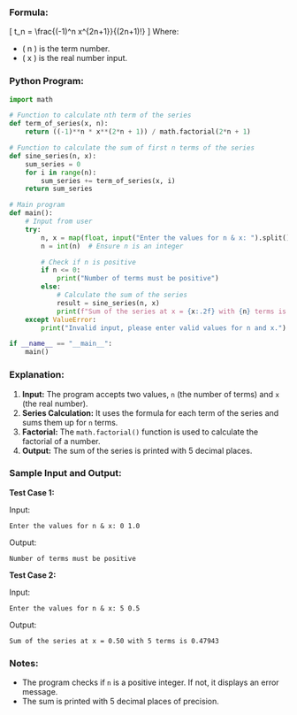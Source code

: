 ### Formula:
\[
t_n = \frac{(-1)^n x^{2n+1}}{(2n+1)!}
\]
Where:
- \( n \) is the term number.
- \( x \) is the real number input.

### Python Program:

```python
import math

# Function to calculate nth term of the series
def term_of_series(x, n):
    return ((-1)**n * x**(2*n + 1)) / math.factorial(2*n + 1)

# Function to calculate the sum of first n terms of the series
def sine_series(n, x):
    sum_series = 0
    for i in range(n):
        sum_series += term_of_series(x, i)
    return sum_series

# Main program
def main():
    # Input from user
    try:
        n, x = map(float, input("Enter the values for n & x: ").split())
        n = int(n)  # Ensure n is an integer

        # Check if n is positive
        if n <= 0:
            print("Number of terms must be positive")
        else:
            # Calculate the sum of the series
            result = sine_series(n, x)
            print(f"Sum of the series at x = {x:.2f} with {n} terms is {result:.5f}")
    except ValueError:
        print("Invalid input, please enter valid values for n and x.")

if __name__ == "__main__":
    main()
```

### Explanation:
1. **Input:** The program accepts two values, `n` (the number of terms) and `x` (the real number).
2. **Series Calculation:** It uses the formula for each term of the series and sums them up for `n` terms.
3. **Factorial:** The `math.factorial()` function is used to calculate the factorial of a number.
4. **Output:** The sum of the series is printed with 5 decimal places.

### Sample Input and Output:

**Test Case 1:**

Input:
```
Enter the values for n & x: 0 1.0
```

Output:
```
Number of terms must be positive
```

**Test Case 2:**

Input:
```
Enter the values for n & x: 5 0.5
```

Output:
```
Sum of the series at x = 0.50 with 5 terms is 0.47943
```

### Notes:
- The program checks if `n` is a positive integer. If not, it displays an error message.
- The sum is printed with 5 decimal places of precision.
